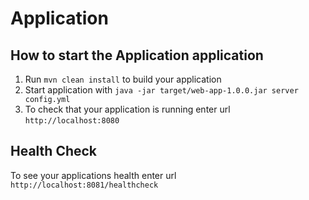 # Application

How to start the Application application
---

1. Run `mvn clean install` to build your application
1. Start application with `java -jar target/web-app-1.0.0.jar server config.yml`
1. To check that your application is running enter url `http://localhost:8080`

Health Check
---

To see your applications health enter url `http://localhost:8081/healthcheck`
